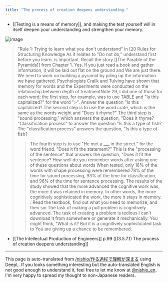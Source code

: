 ```yaml
---
title: "The process of creation deepens understanding."
---
```


- [[Testing is a means of memory]], and making the test yourself will in itself deepen your understanding and strengthen your memory.

![image](https://gyazo.com/7da3362d118ec8224a748a79ee9ebbd4/thumb/1000)
>  "Rule 1: Trying to learn what you don't understand" in [20 Rules for Structuring Knowledge
>  As it relates to "Do not do," understand first before you learn.
>  is important. Recall the story [[The Parable of the Pyramids]] from Chapter 1.
>  Yes. If you just read a book and gather information, it will be laid out flat on the ground and
>  We are just there. We need to work on building a pyramid by piling up the information we have gathered.
>  Psychologists Crailk and Tulving have shown that memory for words and the
>  Experiments were conducted on the relationship between depth of treatmentNote 29,
>  I did one of those for each word; the first step, for example, was to use TABLE and
>  "Is this capitalized?" for the word ">". Answer the question "Is this capitalized?
>  The second step is to use the word crate, which is the same as the words weight and
>  "Does it rhyme?" The third step is "sound processing," which answers the question, "Does it rhyme?
>  "Classification process" to answer the question "Is this a type of fish? The "classification process" answers the question, "Is this a type of fish?
>  > The fourth step is to use "He met a ___ in the street." for the word friend.
>  "Does it fit the statement?" This is the "processing of the sentence" that answers the question, "Does it fit the sentence?
>  How well do you remember words after asking one of these questions about words
>  When tested, only 18% of the words with shape processing were remembered
>  78% of the time for sound processing, 93% of the time for classification, and 96% of the time for sentence processing.
>  The results of the study showed that the more advanced the cognitive work was, the more it was retained in memory. In other words, the more cognitively sophisticated the work, the more it stays in memory.
> .
>  Read the textbook, find out what you need to memorize, and then sin
>  The task of making a pull problem is cognitively advanced. The task of creating a problem is tedious
>  I can't download it from somewhere or generate it mechanically.
>  You might think, "What is it? But it is a cognitively sophisticated task to
>  You are giving up a chance to be remembered.

- [[The Intellectual Production of Engineers]]  p.99  [[(3.5.7.1) The process of creation deepens understanding]]

---
This page is auto-translated from [/nishio/作る過程で理解が深まる](https://scrapbox.io/nishio/作る過程で理解が深まる) using DeepL. If you looks something interesting but the auto-translated English is not good enough to understand it, feel free to let me know at [@nishio_en](https://twitter.com/nishio_en). I'm very happy to spread my thought to non-Japanese readers.